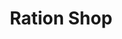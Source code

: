 ---
title: "Ration Shop"
url: /thrippunithra/ration-shop-kocci-mdhurai-dhnusskootti-rroodd/
shop: convenience
---